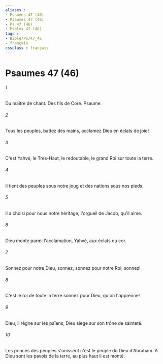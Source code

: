 ```yaml
---
aliases : 
- Psaumes 47 (46)
- Psaumes 47 (46)
- Ps 47 (46)
- Psalms 47 (46)
tags : 
- Bible/Ps/47_46
- français
cssclass : français
---
```


# Psaumes 47 (46)

###### 1
Du maître de chant. Des fils de Coré. Psaume.
###### 2
Tous les peuples, battez des mains, acclamez Dieu en éclats de joie!
###### 3
C'est Yahvé, le Très-Haut, le redoutable, le grand Roi sur toute la terre.
###### 4
Il tient des peuples sous notre joug et des nations sous nos pieds.
###### 5
Il a choisi pour nous notre héritage, l'orgueil de Jacob, qu'il aime.
###### 6
Dieu monte parmi l'acclamation, Yahvé, aux éclats du cor.
###### 7
Sonnez pour notre Dieu, sonnez, sonnez pour notre Roi, sonnez!
###### 8
C'est le roi de toute la terre sonnez pour Dieu, qu'on l'apprenne!
###### 9
Dieu, il règne sur les païens, Dieu siège sur son trône de sainteté.
###### 10
Les princes des peuples s'unissent c'est le peuple du Dieu d'Abraham. A Dieu sont les pavois de la terre, au plus haut il est monté.
